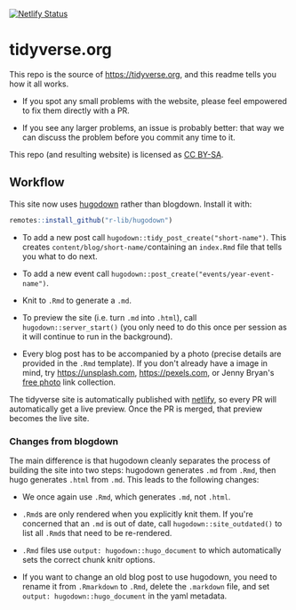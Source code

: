 [![Netlify Status](https://api.netlify.com/api/v1/badges/90b72bec-4010-40b3-bce3-2d84c3fd417f/deploy-status)](https://app.netlify.com/sites/tidyverse-org/deploys)

# tidyverse.org

This repo is the source of <https://tidyverse.org>, and this readme tells you 
how it all works. 

* If you spot any small problems with the website, please feel empowered to fix 
  them directly with a PR. 
  
* If you see any larger problems, an issue is probably better: that way we can 
  discuss the problem before you commit any time to it.

This repo (and resulting website) is licensed as [CC BY-SA](LICENSE.md).

## Workflow

This site now uses [hugodown](http://github.com/r-lib/hugodown/issues) rather than blogdown. Install it with:

```r
remotes::install_github("r-lib/hugodown")
```

* To add a new post call `hugodown::tidy_post_create("short-name")`. 
  This creates `content/blog/short-name/`containing an `index.Rmd` file that 
  tells you what to do next.
  
* To add a new event call `hugodown::post_create("events/year-event-name")`.

* Knit to `.Rmd` to generate a `.md`.

* To preview the site (i.e. turn `.md` into `.html`), call 
  `hugodown::server_start()` (you only need to do this once per session as it
  will continue to run in the background).

* Every blog post has to be accompanied by a photo (precise details are 
  provided in the `.Rmd` template). If you don't already have a image in 
  mind, try <https://unsplash.com>, <https://pexels.com>, or Jenny Bryan's 
  [free photo](https://github.com/jennybc/free-photos) link collection. 
  
The tidyverse site is automatically published with [netlify](http://netlify.com/), so every PR will automatically get a live preview. Once the PR is merged, that preview becomes the live site.

### Changes from blogdown

The main difference is that hugodown cleanly separates the process of building the site into two steps: hugodown generates `.md` from `.Rmd`,  then hugo generates `.html` from `.md`. This leads to the following changes:

* We once again use `.Rmd`, which generates `.md`, not `.html`.

* `.Rmd`s are only rendered when you explicitly knit them. If you're concerned
  that an `.md` is out of date, call `hugodown::site_outdated()` to list all 
  `.Rmd`s that need to be re-rendered.

* `.Rmd` files use `output: hugodown::hugo_document` to which automatically sets
  the correct chunk knitr options.

* If you want to change an old blog post to use hugodown, you need to rename
  it from `.Rmarkdown` to `.Rmd`, delete the `.markdown` file, and set
  `output: hugodown::hugo_document` in the yaml metadata.
